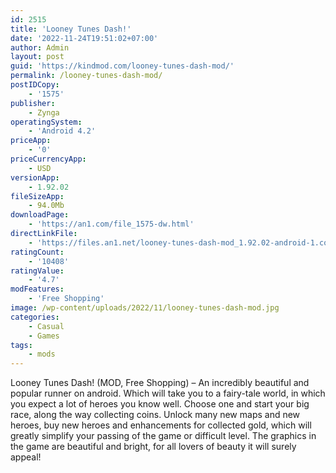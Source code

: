 ```yaml
---
id: 2515
title: 'Looney Tunes Dash!'
date: '2022-11-24T19:51:02+07:00'
author: Admin
layout: post
guid: 'https://kindmod.com/looney-tunes-dash-mod/'
permalink: /looney-tunes-dash-mod/
postIDCopy:
    - '1575'
publisher:
    - Zynga
operatingSystem:
    - 'Android 4.2'
priceApp:
    - '0'
priceCurrencyApp:
    - USD
versionApp:
    - 1.92.02
fileSizeApp:
    - 94.0Mb
downloadPage:
    - 'https://an1.com/file_1575-dw.html'
directLinkFile:
    - 'https://files.an1.net/looney-tunes-dash-mod_1.92.02-android-1.com.apk'
ratingCount:
    - '10408'
ratingValue:
    - '4.7'
modFeatures:
    - 'Free Shopping'
image: /wp-content/uploads/2022/11/looney-tunes-dash-mod.jpg
categories:
    - Casual
    - Games
tags:
    - mods
---
```


Looney Tunes Dash! (MOD, Free Shopping) – An incredibly beautiful and popular runner on android. Which will take you to a fairy-tale world, in which you expect a lot of heroes you know well. Choose one and start your big race, along the way collecting coins. Unlock many new maps and new heroes, buy new heroes and enhancements for collected gold, which will greatly simplify your passing of the game or difficult level. The graphics in the game are beautiful and bright, for all lovers of beauty it will surely appeal!